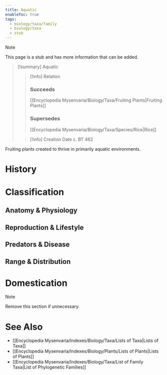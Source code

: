 ```yaml
---
title: Aquatic
enableToc: true
tags:
  - biology/taxa/family
  - biology/taxa
  - stub
---
```


> [!note]
> This page is a stub and has more information that can be added.

> [!summary] Aquatic
> > [!info] Relation
> > ### Succeeds
> > [[Encyclopedia Mysenvaria/Biology/Taxa/Fruiting Plants|Fruiting Plants]]
> > ### Supersedes
> > [[Encyclopedia Mysenvaria/Biology/Taxa/Species/Rice|Rice]]
>
> > [!info] Creation Date
> > c. BT 462

Fruiting plants created to thrive in primarily aquatic environments.
# History

# Classification
## Anatomy & Physiology

## Reproduction & Lifestyle

## Predators & Disease

## Range & Distribution

# Domestication

> [!note]
> Remove this section if unnecessary.
# See Also
- [[Encyclopedia Mysenvaria/Indexes/Biology/Taxa/Lists of Taxa|Lists of Taxa]]
- [[Encyclopedia Mysenvaria/Indexes/Biology/Plants/Lists of Plants|Lists of Plants]]
- [[Encyclopedia Mysenvaria/Indexes/Biology/Taxa/List of Family Taxa|List of Phylogenetic Families]]